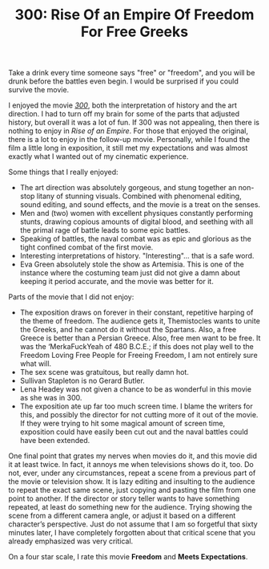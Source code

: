 ﻿---
layout: post
title: "300: Rise Of an Empire Of Freedom For Free Greeks"
---

Take a drink every time someone says "free" or "freedom", and you will be drunk before the battles even begin.
I would be surprised if you could survive the movie.

I enjoyed the movie _[300](http://www.imdb.com/title/tt0416449/)_, both the interpretation of history and the art direction. I had to turn
off my brain for some of the parts that adjusted history, but overall it was a lot of fun. If 300 was not appealing, then there is nothing
to enjoy in _Rise of an Empire_. For those that enjoyed the original, there is a lot to enjoy in the follow-up movie. Personally, while I
found the film a little long in exposition, it still met my expectations and was almost exactly what I wanted out of my cinematic experience.

Some things that I really enjoyed:

- The art direction was absolutely gorgeous, and stung together an non-stop litany of stunning visuals. Combined with phenomenal editing, sound editing, and sound effects, and the movie is a treat on the senses.
- Men and (two) women with excellent physiques constantly performing stunts, drawing copious amounts of digital blood, and seething with all the primal rage of battle leads to some epic battles.
- Speaking of battles, the naval combat was as epic and glorious as the tight confined combat of the first movie.
- Interesting interpretations of history. "Interesting"… that is a safe word.
- Eva Green absolutely stole the show as Artemisia. This is one of the instance where the costuming team just did not give a damn about keeping it period accurate, and the movie was better for it.

Parts of the movie that I did not enjoy:

- The exposition draws on forever in their constant, repetitive harping of the theme of freedom. The audience gets it, Themistocles wants to unite the Greeks, and he cannot do it without the Spartans. Also, a free Greece is better than a Persian Greece. Also, free men want to be free. It was the ‘MerkaFuckYeah of 480 B.C.E.; if this does not play well to the Freedom Loving Free People for Freeing Freedom, I am not entirely sure what will.
- The sex scene was gratuitous, but really damn hot.
- Sullivan Stapleton is no Gerard Butler.
- Lena Headey was not given a chance to be as wonderful in this movie as she was in 300.
- The exposition ate up far too much screen time. I blame the writers for this, and possibly the director for not cutting more of it out of the movie. If they were trying to hit some magical amount of screen time, exposition could have easily been cut out and the naval battles could have been extended.

One final point that grates my nerves when movies do it, and this movie did it at least twice. In fact, it annoys me when televisions shows do it, too. Do not, ever, under any circumstances, repeat a scene from a previous part of the movie or television show. It is lazy editing and insulting to the audience to repeat the exact same scene, just copying and pasting the film from one point to another. If the director or story teller wants to have something repeated, at least do something new for the audience. Trying showing the scene from a different camera angle, or adjust it based on a different character’s perspective. Just do not assume that I am so forgetful that sixty minutes later, I have completely forgotten about that critical scene that you already emphasized was very critical.

On a four star scale, I rate this movie **Freedom** and **Meets Expectations**.